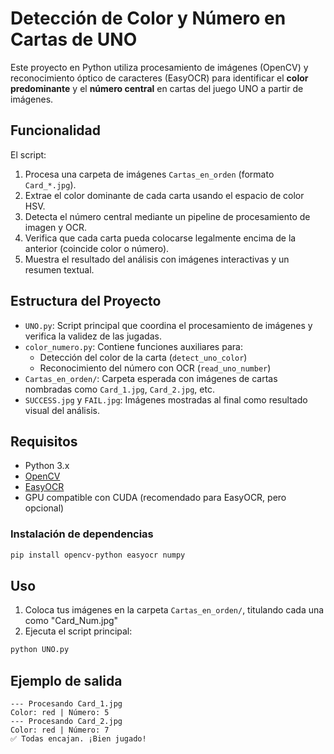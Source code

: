 # Detección de Color y Número en Cartas de UNO

Este proyecto en Python utiliza procesamiento de imágenes (OpenCV) y reconocimiento óptico de caracteres (EasyOCR) para identificar el **color predominante** y el **número central** en cartas del juego UNO a partir de imágenes.

## Funcionalidad

El script:

1. Procesa una carpeta de imágenes `Cartas_en_orden` (formato `Card_*.jpg`).
2. Extrae el color dominante de cada carta usando el espacio de color HSV.
3. Detecta el número central mediante un pipeline de procesamiento de imagen y OCR.
4. Verifica que cada carta pueda colocarse legalmente encima de la anterior (coincide color o número).
5. Muestra el resultado del análisis con imágenes interactivas y un resumen textual.

## Estructura del Proyecto

- `UNO.py`: Script principal que coordina el procesamiento de imágenes y verifica la validez de las jugadas.
- `color_numero.py`: Contiene funciones auxiliares para:
  - Detección del color de la carta (`detect_uno_color`)
  - Reconocimiento del número con OCR (`read_uno_number`)
- `Cartas_en_orden/`: Carpeta esperada con imágenes de cartas nombradas como `Card_1.jpg`, `Card_2.jpg`, etc.
- `SUCCESS.jpg` y `FAIL.jpg`: Imágenes mostradas al final como resultado visual del análisis.

## Requisitos

- Python 3.x
- [OpenCV](https://pypi.org/project/opencv-python/)
- [EasyOCR](https://pypi.org/project/easyocr/)
- GPU compatible con CUDA (recomendado para EasyOCR, pero opcional)

### Instalación de dependencias

```bash
pip install opencv-python easyocr numpy
```

## Uso

1. Coloca tus imágenes en la carpeta `Cartas_en_orden/`, titulando cada una como "Card_Num.jpg"
2. Ejecuta el script principal:

```bash
python UNO.py
```

## Ejemplo de salida

```
--- Procesando Card_1.jpg
Color: red | Número: 5
--- Procesando Card_2.jpg
Color: red | Número: 7
✅ Todas encajan. ¡Bien jugado!
```
